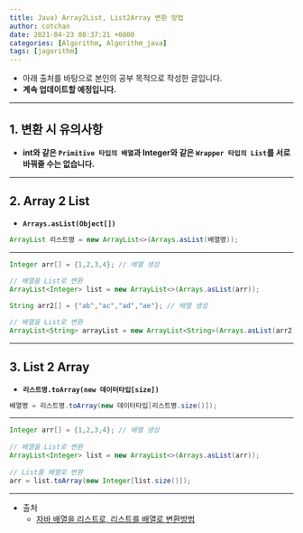 ```yaml
---
title: Java) Array2List, List2Array 변환 방법
author: cotchan
date: 2021-04-23 08:37:21 +0800
categories: [Algorithm, Algorithm_java]
tags: [jagorithm]     
---
```


+ 아래 출처를 바탕으로 본인의 공부 목적으로 작성한 글입니다.    
+ **계속 업데이트할 예정입니다.**

---

## 1. 변환 시 유의사항

+ **int와 같은 `Primitive 타입의 배열`과 Integer와 같은 `Wrapper 타입의 List`를 서로 바꿔줄 수는 없습니다.**

---

## 2. Array 2 List

+ **`Arrays.asList(Object[])`**

```java
ArrayList 리스트명 = new ArrayList<>(Arrays.asList(배열명));
```

---

```java
Integer arr[] = {1,2,3,4}; // 배열 생성
		
// 배열을 List로 변환
ArrayList<Integer> list = new ArrayList<>(Arrays.asList(arr));

String arr2[] = {"ab","ac","ad","ae"}; // 배열 생성

// 배열을 List로 변환
ArrayList<String> arrayList = new ArrayList<String>(Arrays.asList(arr2));
```

---

## 3. List 2 Array

+ **`리스트명.toArray(new 데이터타입[size])`**

```java
배열명 = 리스트명.toArray(new 데이터타입[리스트명.size()]);
```

---

```java
Integer arr[] = {1,2,3,4}; // 배열 생성
		
// 배열을 List로 변환
ArrayList<Integer> list = new ArrayList<>(Arrays.asList(arr));
		
// List를 배열로 변환
arr = list.toArray(new Integer[list.size()]);
```


---

+ 출처
  + [자바 배열을 리스트로, 리스트를 배열로 변환방법](https://wakestand.tistory.com/183) 
